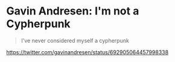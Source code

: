 # Gavin Andresen: I'm not a Cypherpunk

> I've never considered myself a cypherpunk

https://twitter.com/gavinandresen/status/692905064457998338

